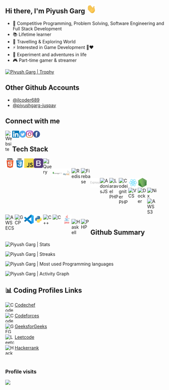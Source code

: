 ## Hi there, I'm Piyush Garg <img src="https://raw.githubusercontent.com/akgarg0472/akgarg0472/main/.github/images/hi.gif" width="30px">

- 🔭 Competitive Programming, Problem Solving, Software Engineering and Full Stack Development
- 📚 Lifetime learner
- 🌱 Travelling & Exploring World 
- ⚡ Interested in Game Development 🎵❤️
- 🧪 Experiment and adventures in life
- 🎮 Part-time gamer & streamer 

<p align="left"> <a href="https://github.com/ryo-ma/github-profile-trophy"><img src="https://github-profile-trophy.vercel.app/?username=il-coder" alt="Piyush Garg | Trophy" /></a> </p>

## Other Github Accounts
<ul>
    <li><a href="https://github.com/ilcoder689">@ilcoder689</a></li>
    <li><a href="https://github.com/ilcoder689">@piyushgarg-juspay</a></li>
  </ul>

## Connect with me
<a href="https://devpiyushg.web.app/"><img src="https://user-images.githubusercontent.com/62426177/166118371-30f70df7-1078-4826-ae17-c22061658b79.png"
align="left" alt="Website" width="22px" src="https://raw.githubusercontent.com/akgarg0472/akgarg0472/main/.github/images/linkedin.svg"/></a>
<a href="https://www.linkedin.com/in/piyush-garg-2002/"><img align="left" alt="LinkedIn" width="22px" src="https://raw.githubusercontent.com/akgarg0472/akgarg0472/main/.github/images/linkedin.svg"/></a>
<a href="https://twitter.com/infinity_4321_"><img align="left" alt="Twitter" width="22px" src="https://raw.githubusercontent.com/akgarg0472/akgarg0472/main/.github/images/twitter.png"/></a>
<a href="https://instagram.com/piyushgarg689"><img align="left" alt="Instagram" width="22px" src="https://raw.githubusercontent.com/akgarg0472/akgarg0472/main/.github/images/instagram.png"/></a>
<a href="https://www.facebook.com/profile.php?id=100070103432767"><img align="left" alt="Facebook" width="22px" src="https://raw.githubusercontent.com/akgarg0472/akgarg0472/main/.github/images/facebook.png" /></a>
<br/>

## Tech Stack
<img align="left" alt="HTML5" width="30px" src="https://raw.githubusercontent.com/github/explore/80688e429a7d4ef2fca1e82350fe8e3517d3494d/topics/html/html.png" /> &nbsp;
<img align="left" alt="CSS3" width="30px" src="https://raw.githubusercontent.com/github/explore/80688e429a7d4ef2fca1e82350fe8e3517d3494d/topics/css/css.png" /> &nbsp;
<img align="left" alt="JavaScript" width="30px" src="https://raw.githubusercontent.com/github/explore/80688e429a7d4ef2fca1e82350fe8e3517d3494d/topics/javascript/javascript.png" /> &nbsp;
<img align="left" alt="Bootstrap" width="30px" src="https://raw.githubusercontent.com/github/explore/80688e429a7d4ef2fca1e82350fe8e3517d3494d/topics/bootstrap/bootstrap.png" /> &nbsp;
<img align="left" alt="jQuery" width="30px" src="https://github.com/il-coder/il-coder/assets/62426177/bf02f9cc-87ab-483e-a2b0-451b63d86b1b"/> &nbsp;

<img align="left" alt="MongoDB" width="30px" src="https://raw.githubusercontent.com/github/explore/80688e429a7d4ef2fca1e82350fe8e3517d3494d/topics/mongodb/mongodb.png" /> &nbsp;
<img align="left" alt="MySQL" width="30px" src="https://raw.githubusercontent.com/github/explore/80688e429a7d4ef2fca1e82350fe8e3517d3494d/topics/mysql/mysql.png" /> &nbsp;
<img align="left" alt="Redis" width="30px" src="https://github.com/il-coder/il-coder/assets/62426177/b58ed175-bf1a-4686-86ef-39668a781197" /> &nbsp;
<img align="left" alt="Firebase" width="30px" src="https://user-images.githubusercontent.com/62426177/166118691-74c93fa9-aa09-40f2-b399-b4f6f232b500.png" /> &nbsp;

<img align="left" alt="Express" width="30px" src="https://raw.githubusercontent.com/github/explore/80688e429a7d4ef2fca1e82350fe8e3517d3494d/topics/express/express.png" /> &nbsp;
<img align="left" alt="AdonisJS" width="30px" src="https://user-images.githubusercontent.com/62426177/166118658-5f0d5548-899a-4630-9824-525ac30b07cc.png" /> &nbsp;
<img align="left" alt="Laravel PHP" width="30px" src="https://user-images.githubusercontent.com/62426177/166118679-17ae5e43-bc24-4a09-b7c0-47b5b1c3940c.svg" /> &nbsp;
<img align="left" alt="Codeigniter PHP" width="30px" src="https://github.com/il-coder/il-coder/assets/62426177/4c862616-0513-40a9-965f-51411a916b3e" /> &nbsp;
<img align="left" alt="React JS" width="30px" src="https://raw.githubusercontent.com/github/explore/80688e429a7d4ef2fca1e82350fe8e3517d3494d/topics/react/react.png" /> &nbsp;
<img align="left" alt="NodeJS" width="30px" src="https://raw.githubusercontent.com/github/explore/80688e429a7d4ef2fca1e82350fe8e3517d3494d/topics/nodejs/nodejs.png" /> &nbsp;

<img align="left" alt="VCS" width="30px" src="https://github.com/il-coder/il-coder/assets/62426177/5f101f2d-cc71-44f4-be53-2df5663fd485" /> &nbsp;
<img align="left" alt="Docker" width="30px" src="https://github.com/il-coder/il-coder/assets/62426177/c84c1363-c5ef-4ad5-800f-5092726c17e7" /> &nbsp;
<img align="left" alt="Nix" width="30px" src="https://github.com/il-coder/il-coder/assets/62426177/fff499d4-e3a3-4e5a-8fab-064b89230eb2" /> &nbsp;
<img align="left" alt="AWS S3" width="30px" src="https://github.com/il-coder/il-coder/assets/62426177/3a2d2b30-4b82-461d-85e7-2c35ec70c5da" /> &nbsp;
<img align="left" alt="AWS ECS" width="30px" src="https://github.com/il-coder/il-coder/assets/62426177/145d7f2e-e7c1-4ff0-acaf-acafea7fe14b" /> &nbsp;
<img align="left" alt="GCP" width="30px" src="https://github.com/il-coder/il-coder/assets/62426177/64d71767-5cfb-4ce4-b01c-0e35e7adda9b" /> &nbsp;
<img align="left" alt="VS Code" width="30px" src="https://raw.githubusercontent.com/github/explore/80688e429a7d4ef2fca1e82350fe8e3517d3494d/topics/visual-studio-code/visual-studio-code.png" /> &nbsp;

<img align="left" alt="Python" width="30px" src="https://raw.githubusercontent.com/github/explore/80688e429a7d4ef2fca1e82350fe8e3517d3494d/topics/python/python.png" /> &nbsp;
<img align="left" alt="C++" width="30px" src="https://user-images.githubusercontent.com/62426177/166118629-8384fce7-6771-4d46-9421-2b2923a95284.png" /> &nbsp;
<img align="left" alt="C" width="30px" src="https://github.com/il-coder/il-coder/assets/62426177/93d93dfb-9c4b-4916-9777-ccec3b090fbd" /> &nbsp;
<img align="left" alt="Java" width="30px" src="https://raw.githubusercontent.com/akgarg0472/akgarg0472/main/.github/images/java.svg" /> &nbsp;
<img align="left" alt="Haskell" width="30px" src="https://github.com/il-coder/il-coder/assets/62426177/a693f0d6-dc8d-4bf3-8ec4-3ea213f09076"/> &nbsp;
<img align="left" alt="PHP" width="30px" src="https://user-images.githubusercontent.com/62426177/166118640-578ddeeb-7dc0-43df-a6db-205ef3ce742f.png" /> &nbsp;
<br/>

## Github Summary
<!-- <p align="left"><img src="https://github-profile-trophy.vercel.app/?username=akgarg0472&theme=darkhub" alt="Akhilesh Garg github quick summary"/></p> -->
<p align="left"><img src="https://github-readme-stats.vercel.app/api?username=il-coder&show_icons=true&theme=gotham&count_private=true" alt="Piyush Garg | Stats"></p>
<p align="left"><img src="https://github-readme-streak-stats.herokuapp.com/?user=il-coder&&theme=gotham" alt="Piyush Garg | Streaks"></p>
<p align="left"><img src="https://github-readme-stats.vercel.app/api/top-langs/?username=il-coder&theme=gotham" alt="Piyush Garg | Most used Programming languages"></p> 
<p align="left"><img src="https://github-readme-activity-graph.vercel.app/graph?username=il-coder&theme=github-compact" alt="Piyush Garg | Activity Graph"></p>

## 📊 Coding Profiles Links
<a href="https://www.codechef.com/users/infinity_4321"><img align="left" alt="CodeChef" width="30px" height="30px" src="https://user-images.githubusercontent.com/62426177/166118759-bb148eed-eaeb-453b-9d61-fda7badfb48c.png"/> Codechef</a> <br><br>
<a href="https://codeforces.com/profile/infinity_4321"><img align="left" alt="Codeforces" width="30px" height="30px" src="https://user-images.githubusercontent.com/62426177/166118839-7299026d-f190-43f5-af7f-ec7dd9eeb497.png"/> Codeforces</a> <br><br>
<a href="https://auth.geeksforgeeks.org/user/infinity4321cg/practice/"><img align="left" alt="GFG" width="30px" height="30px" src="https://user-images.githubusercontent.com/62426177/166118852-ba3408f8-219a-456c-b01f-f37d769f080a.png"/> GeeksforGeeks</a> <br><br>
<a href="https://leetcode.com/infinity_4321/"><img align="left" alt="Leetcode" width="30px" height="30px" src="https://user-images.githubusercontent.com/62426177/166118929-b31d1fcf-749a-40b4-b059-f2d569b081a8.jpg"/> Leetcode</a> <br><br>
<a href="https://www.hackerrank.com/infinity4321"><img align="left" alt="Hackerrank" width="30px" height="30px" src="https://user-images.githubusercontent.com/62426177/166118962-913026cc-4289-45e1-b290-db32444bf49e.jpg"/> Hackerrank</a> <br><br>
<br/>
### Profile visits
<img src='https://profile-counter.glitch.me/il-coder/count.svg' width='auto'>
